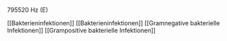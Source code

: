 795520 Hz (E)

[[Bakterieninfektionen]]
[[Bakterieninfektionen]]
[[Gramnegative bakterielle Infektionen]]
[[Grampositive bakterielle Infektionen]]